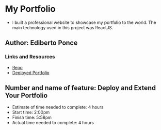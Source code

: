 # My Portfolio

- I built a professional website to showcase my portfolio to the world. The main technology used in this project was ReactJS.

## Author: Ediberto Ponce

### Links and Resources

- [Repo](https://github.com/ponceedi000/portfolio)
- [Deployed Portfolio](https://eddieponce-portfolio.netlify.app/)

## Number and name of feature: Deploy and Extend Your Portfolio

- Estimate of time needed to complete: 4 hours
- Start time: 2:00pm
- Finish time: 5:58pm
- Actual time needed to complete: 4 hours
